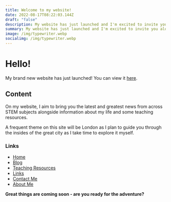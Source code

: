 ```yaml
---
title: Welcome to my website!
date: 2022-08-17T08:22:03.144Z
draft: "false"
description: My website has just launched and I'm excited to invite you along for the ride!
summary: My website has just launched and I'm excited to invite you along for the ride!
image: /img/typewriter.webp
socialimg: /img/typewriter.webp
---
```


# Hello!

My brand new website has just launched! You can view it [here](https://neoski.uk).

## Content

On my website, I aim to bring you the latest and greatest news from across STEM subjects alongside information about my life and some teaching resources.

A frequent theme on this site will be London as I plan to guide you through the insides of the great city as I take time to explore it myself.

### Links

- [Home](https://neoski.uk/)
- [Blog](https://neoski.uk/post)
- [Teaching Resources](https://neoski.uk/teach)
- [Links](https://neoski.uk/links)
- [Contact Me](https://neoski.uk/contact)
- [About Me](https://neoski.uk/about)

**Great things are coming soon - are you ready for the adventure?**

